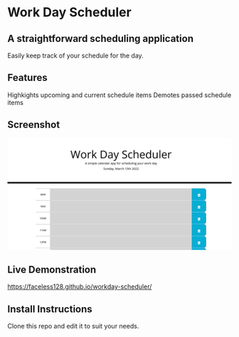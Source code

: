 # Work Day Scheduler
## A straightforward scheduling application

Easily keep track of your schedule for the day.

## Features

Highkights upcoming and current schedule items
Demotes passed schedule items

## Screenshot

![Work Day Scheduler](./assets/images/screenshot.png)

## Live Demonstration

https://faceless128.github.io/workday-scheduler/

## Install Instructions

Clone this repo and edit it to suit your needs.
